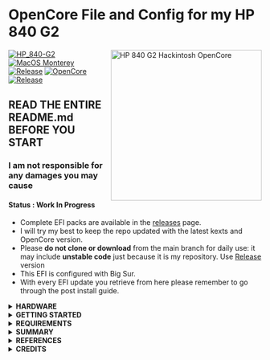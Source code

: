 # OpenCore File and Config for my HP 840 G2

<img align="right" src="docs/img/840g2.jpg" alt="HP 840 G2 Hackintosh OpenCore" width="300">

[![HP_840-G2](https://img.shields.io/badge/HP-840_G2-blue.svg)](https://www.hp.com/id-id/shop/)
[![MacOS Monterey](https://img.shields.io/badge/Monterey-12.6.2-red.svg)](https://www.apple.com/macos/monterey/)
[![Release](https://img.shields.io/badge/Download-latest-brightgreen.svg)](https://github.com/dotslashgabut/Hackintosh-HP-840-G2-Monterey/releases/latest)
[![OpenCore](https://img.shields.io/github/v/release/acidanthera/OpenCorePkg?label=OpenCore)](https://github.com/acidanthera/OpenCorePkg/releases/latest)
[![Release](https://img.shields.io/github/v/release/dotslashgabut/Hackintosh-HP-840-G2-Monterey?label=Release)](https://github.com/dotslashgabut/Hackintosh-HP-840-G2-Monterey/releases/latest)

## READ THE ENTIRE README.md BEFORE YOU START

### I am not responsible for any damages you may cause

#### Status : Work In Progress

- Complete EFI packs are available in the [releases](https://github.com/dotslashgabut/Hackintosh-HP-840-G2-Monterey/releases) page.
- I will try my best to keep the repo updated with the latest kexts and OpenCore version.
- Please **do not clone or download** from the main branch for daily use: it may include **unstable code** just because it is my repository. Use [Release](https://github.com/dotslashgabut/Hackintosh-HP-840-G2-Monterey/releases) version
- This EFI is configured with Big Sur.
- With every EFI update you retrieve from here please remember to go through the post install guide.


<details>
<summary><strong> HARDWARE </strong></summary>
<br>
  
> ## Spesifications
| Hardware           | Vendor | Device Name and Type              |
| :----------------- | ------ | --------------------------------- |
| CPU                | [Intel](http://www.intel.com/)  | [Intel® Core™ i5-5300U 2,3Ghz](https://ark.intel.com/content/www/us/en/ark/products/85213/intel-core-i55300u-processor-3m-cache-up-to-2-90-ghz.html)       |
| GPU                | [Intel](http://www.intel.com/)  | [Intel® HD Graphics 5500](https://ark.intel.com/content/www/us/en/ark/products/graphics/86210/intel-hd-graphics-5500.html)           |
| Wireless Conection | [Intel](http://www.intel.com/)  | [Intel® Dual Band Wireless-AC 8265](https://www.intel.com/content/www/us/en/products/sku/94150/intel-dual-band-wirelessac-8265/downloads.html) |
| Ethernet           | [Intel](http://www.intel.com/)  | [Intel® Ethernet I218-LM](https://ark.intel.com/content/www/us/en/ark/products/71307/intel-ethernet-connection-i218lm.html)           |

</details>

<details>
<summary><strong> GETTING STARTED </strong></summary>
<br>

Before you do anything, please familiarize yourself with basic Hackintosh terminologies and the basic Hackintosh process by throughly reading Dortania guides as linked in `REFERENCES`

- Creating a macOS installer: refer to [Dortania's OpenCore Install Guide](https://dortania.github.io/OpenCore-Install-Guide/installer-guide/)
- [**README-HARDWARE**](/Other/README_HARDWARE.md): Requirements before installing.
- [**README-OTHERS**](/Other/README_OTHERS.md): for post installation settings and other remarks.

</details>

<details>
<summary><strong> REQUIREMENTS </strong></summary>
<br>

- A macOS machine(optional): to create the macOS installer.
- Flash drive, 12GB or more, for the above purpose.
- Xcode works fine for editing plist files on macOS, but I prefer [PlistEdit Pro](https://www.fatcatsoftware.com/plisteditpro/).
- [ProperTree](https://github.com/corpnewt/ProperTree) if you need to edit plist files on Windows.
- [MaciASL](https://github.com/acidanthera/MaciASL), for patching ACPI tables and editing ACPI patches.
- [MountEFI](https://github.com/corpnewt/MountEFI) to quickly mount EFI partitions.
- [IORegistryExplorer](https://developer.apple.com/downloads), for diagnosis.
- [Hackintool](https://www.insanelymac.com/forum/topic/335018-hackintool-v286/), for diagnostic ONLY, Hackintool should not be used for patching, it is outdated.
- Patience and time, especially if this is your first time Hackintosh-ing.

</details>

<details>
<summary><strong> SUMMARY </strong></summary>
<br>
  
> ## Legend
  
  ✅ => Work
  
  ❗ => Not Tested yet
  
  ❌  => Not Work
  
> ### Non-Fuctional

| Feature            | Status | Dependency                        |
| :----------------- | ------ | --------------------------------- |
| Fingerprint Reader | ❌     | `DISABLED` in BIOS to save power. |
| Wireless WAN       | ❌     | `DISABLED` in BIOS to save power. |
| Top Button         | ❌     | `Not Work` because i using Touchpad Gesture |

> ### Video and Audio

| Feature                              | Status | Dependency                                             |
| :----------------------------------- | ------ | ------------------------------------------------------ |
| Full Graphics Accleration (QE/CI)    | ✅     | `WhateverGreen.kext`                                   |
| Audio Recording                      | ✅     | `AppleALC.kext` with Layout ID = 4 and `SSDT-HPET.aml` |
| Audio Playback                       | ✅     | `AppleALC.kext` with Layout ID = 4 and `SSDT-HPET.aml` |
| Automatic Headphone Output Switching | ✅     | `AppleALC.kext` with Layout ID = 4 and `SSDT-HPET.aml` |
| Dock Audio Port                      | ❗     | Not Tested, `AppleALC.kext` with Layout ID = 4 and `SSDT-HPET.aml` |
| VGA Port                             | ✅     | Testes on Projector                                    |
| HDMI Port                            | ❗     | Not Tested                                             |

> ### Power, Charge, Sleep and Hibernation

| Feature                       | Status | Dependency                                                                        |
| :---------------------------- | ------ | --------------------------------------------------------------------------------- |
| Battery Percentage Indication | ✅     | `SMCBatteryManager.kext`                                                          |
| Power Management              | ✅     | `CPUFriend.kext` and config with [CPUFriendFriend](https://github.com/corpnewt/CPUFriendFriend) |
| S3 Sleep/ Hibernation Mode 3  | ✅     | `SSDT-PWTK.aml`                                                                   |

> ### Input/ Output

| Feature                       | Status | Dependency                    |
| :---------------------------- | ------ | ----------------------------- |
| WiFi                          | ✅     | `AirportItlwm.kext`           |
| Bluetooth                     | ✅     | `IntelBluetoothFirmware.kext` |
| Ethernet                      | ✅     | `IntelMausi.kext`             |
| USB 2.0, USB 3.0              | ✅     | `USBPorts.kext`               |
| USB Power Properties in macOS | ✅     | `SSDT-EC-USBX.aml`            |

> ### Display, TrackPad, TrackPoint, and Keyboard

| Feature                | Status | Dependency                                                      |
| :--------------------- | ------ | --------------------------------------------------------------- |
| Brightness Adjustments | ✅     | `WhateverGreen.kext`, `SSDT-PNLF.aml` and `BrightnessKeys.kext` |
| TrackPad               | ✅     | `VoodooPS2Controller.kext`                                      |
| Trackpad Gesture       | ✅     | [`VoodooRMI.kext`](https://github.com/VoodooSMBus/VoodooRMI#installation) with `VooDooSMBus.kext` | 
| Built-in Keyboard      | ✅     | `VoodooPS2Controller.kext`                                      |

> ### macOS Continuity

| Feature                    | Status | Dependency                         |
| :------------------------- | ------ | ---------------------------------- |
| iCloud, iMessage, FaceTime | ✅     | Whitelisted Apple ID, Valid SMBIOS |
| AirDrop                    | ❗    | Not tested | i don't have apple product |
| Time Machine               | ✅     | Native                             |

</details>

<details>
<summary><strong> REFERENCES </strong></summary>
<br>

Read these before you start:

- [dortania's Hackintosh guides](https://github.com/dortania).
- [dortania's OpenCore Install Guide](https://dortania.github.io/OpenCore-Install-Guide/).
- [dortania's OpenCore Post Install Guide](https://dortania.github.io/OpenCore-Post-Install/).
- [dortania/ Getting Started with ACPI](https://dortania.github.io/Getting-Started-With-ACPI/).
- [dortania/ opencore `multiboot`](https://github.com/dortania/OpenCore-Multiboot).
- [dortania/ `USB map` guide](https://dortania.github.io/OpenCore-Post-Install/usb/).
- [WhateverGreen Intel HD Manual](https://github.com/acidanthera/WhateverGreen/blob/master/Manual/FAQ.IntelHD.en.md).
- `Configuration.pdf` and `Differences.pdf` in each `OpenCore` releases.

</details>

<details>
<summary><strong> CREDITS </strong></summary>
<br>

- [Apple](https://www.apple.com) for macOS.
- [Acidanthera](https://github.com/acidanthera) for all the kexts/utilities that they made.
- [Rehabman](https://github.com/RehabMan) for the patches and guides and kexts.
- [Dortania](https://github.com/dortania) for for the OpenCore Install Guide.

</details>
